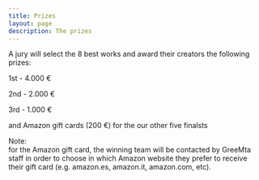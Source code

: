 ```yaml
---
title: Prizes
layout: page
description: The prizes
---
```

A jury will select the 8 best works and award their creators the following prizes:

1st - 4.000 &euro;

2nd - 2.000 &euro;

3rd - 1.000 &euro;


and Amazon gift cards (200 &euro;) for the our other five finalsts 


Note:<br/>for the Amazon gift card, the winning team will be contacted by GreeMta staff in order to choose in which Amazon website they prefer to receive their gift card (e.g. amazon.es, amazon.it, amazon.com, etc).
